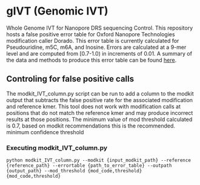 # gIVT (Genomic IVT)
Whole Genome IVT for Nanopore DRS sequencing Control. This repository hosts a false positive error table for Oxford Nanopore Technologies modification caller Dorado. This error table is currently calculated for  Pseudouridine, m5C, m6A, and Inosine. Errors are calculated at a 9-mer level and are computed from [0.7-1.0) in increments of 0.01. A summary of the data and methods to produce this error table can be found [here](https://www.google.com).


## Controling for false positive calls
The modkit_IVT_column.py script can be run to add a column to the modkit output that subtracts the false positive rate for the associated modification and reference kmer. This tool does not work with modification calls at positions that do not match the reference kmer and may produce incorrect results at those positions. The minimum value of mod threshold calculated is 0.7, based on modkit recommendations this is the recommended. minimum confidence threshold

### Executing modkit_IVT_column.py
```python modkit_IVT_column.py --modkit {input_modkit_path} --reference {reference_path} --errortable {path_to_error_table} --outpath {output_path} --mod_threshold {mod_code,threshold} {mod_code,threshold}```
